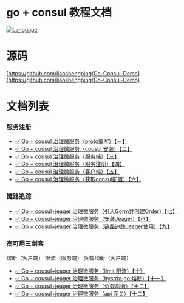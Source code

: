 
go + consul 教程文档
==============

[![Language](https://img.shields.io/badge/Language-Go-blue.svg)](https://golang.org/)

源码
==============
[https://github.com/liaoshengping/Go-Consul-Demo](https://github.com/liaoshengping/Go-Consul-Demo)

文档列表
==============

### 服务注册
* [✅ Go + cousul 治理微服务（proto编写）【一】](docs/proto.md)
* [✅ Go + cousul 治理微服务（cousul 安装）【二】](docs/cousul.md)
* [✅ Go + cousul 治理微服务（服务端）【三】](docs/server.md)
* [✅ Go + cousul 治理微服务（服务注册）【四】](docs/register.md)
* [✅ Go + cousul 治理微服务（客户端）【五】](docs/client.md)
* [✅ Go + cousul 治理微服务（获取consul配置）【六】](docs/consul-kv-use.md)

### 链路追踪
* [✅ Go + cousul+jeager 治理微服务（引入Gorm并创建Order）【七】](docs/gorm-init.md)
* [✅ Go + cousul+jeager 治理微服务（安装Jeager）【八】](docs/jaeger-install.md)
* [✅ Go + cousul+jeager 治理微服务（链路追踪Jeager使用）【九】](docs/jaeger-use.md)


### 高可用三剑客

熔断（客户端） 限流（服务端） 负载均衡（客户端）

* [✅ Go + cousul+jeager 治理微服务（limit 限流）【十】](docs/fuse/limit.md)
* [✅ Go + cousul+jeager 治理微服务（hystrix-go 熔断）【十一】](docs/fuse/hystrix-go.md)
* [✅ Go + cousul+jeager 治理微服务（负载均衡）【十二】](docs/fuse/)
* [✅ Go + cousul+jeager 治理微服务（api 网关）【十二】](docs/fuse/gateway.md)





